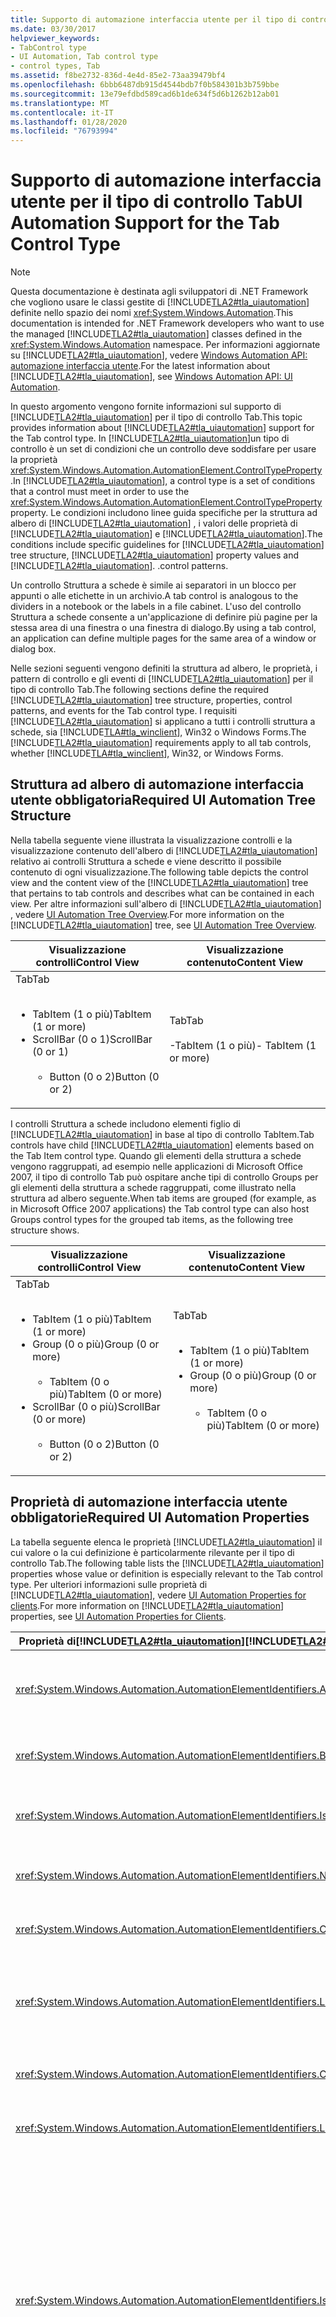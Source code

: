 ```yaml
---
title: Supporto di automazione interfaccia utente per il tipo di controllo Tab
ms.date: 03/30/2017
helpviewer_keywords:
- TabControl type
- UI Automation, Tab control type
- control types, Tab
ms.assetid: f8be2732-836d-4e4d-85e2-73aa39479bf4
ms.openlocfilehash: 6bbb6487db915d4544bdb7f0b584301b3b759bbe
ms.sourcegitcommit: 13e79efdbd589cad6b1de634f5d6b1262b12ab01
ms.translationtype: MT
ms.contentlocale: it-IT
ms.lasthandoff: 01/28/2020
ms.locfileid: "76793994"
---
```

# <a name="ui-automation-support-for-the-tab-control-type"></a><span data-ttu-id="ebaac-102">Supporto di automazione interfaccia utente per il tipo di controllo Tab</span><span class="sxs-lookup"><span data-stu-id="ebaac-102">UI Automation Support for the Tab Control Type</span></span>
> [!NOTE]
> <span data-ttu-id="ebaac-103">Questa documentazione è destinata agli sviluppatori di .NET Framework che vogliono usare le classi gestite di [!INCLUDE[TLA2#tla_uiautomation](../../../includes/tla2sharptla-uiautomation-md.md)] definite nello spazio dei nomi <xref:System.Windows.Automation>.</span><span class="sxs-lookup"><span data-stu-id="ebaac-103">This documentation is intended for .NET Framework developers who want to use the managed [!INCLUDE[TLA2#tla_uiautomation](../../../includes/tla2sharptla-uiautomation-md.md)] classes defined in the <xref:System.Windows.Automation> namespace.</span></span> <span data-ttu-id="ebaac-104">Per informazioni aggiornate su [!INCLUDE[TLA2#tla_uiautomation](../../../includes/tla2sharptla-uiautomation-md.md)], vedere [Windows Automation API: automazione interfaccia utente](/windows/win32/winauto/entry-uiauto-win32).</span><span class="sxs-lookup"><span data-stu-id="ebaac-104">For the latest information about [!INCLUDE[TLA2#tla_uiautomation](../../../includes/tla2sharptla-uiautomation-md.md)], see [Windows Automation API: UI Automation](/windows/win32/winauto/entry-uiauto-win32).</span></span>  
  
 <span data-ttu-id="ebaac-105">In questo argomento vengono fornite informazioni sul supporto di [!INCLUDE[TLA2#tla_uiautomation](../../../includes/tla2sharptla-uiautomation-md.md)] per il tipo di controllo Tab.</span><span class="sxs-lookup"><span data-stu-id="ebaac-105">This topic provides information about [!INCLUDE[TLA2#tla_uiautomation](../../../includes/tla2sharptla-uiautomation-md.md)] support for the Tab control type.</span></span> <span data-ttu-id="ebaac-106">In [!INCLUDE[TLA2#tla_uiautomation](../../../includes/tla2sharptla-uiautomation-md.md)]un tipo di controllo è un set di condizioni che un controllo deve soddisfare per usare la proprietà <xref:System.Windows.Automation.AutomationElement.ControlTypeProperty> .</span><span class="sxs-lookup"><span data-stu-id="ebaac-106">In [!INCLUDE[TLA2#tla_uiautomation](../../../includes/tla2sharptla-uiautomation-md.md)], a control type is a set of conditions that a control must meet in order to use the <xref:System.Windows.Automation.AutomationElement.ControlTypeProperty> property.</span></span> <span data-ttu-id="ebaac-107">Le condizioni includono linee guida specifiche per la struttura ad albero di [!INCLUDE[TLA2#tla_uiautomation](../../../includes/tla2sharptla-uiautomation-md.md)] , i valori delle proprietà di [!INCLUDE[TLA2#tla_uiautomation](../../../includes/tla2sharptla-uiautomation-md.md)] e [!INCLUDE[TLA2#tla_uiautomation](../../../includes/tla2sharptla-uiautomation-md.md)].</span><span class="sxs-lookup"><span data-stu-id="ebaac-107">The conditions include specific guidelines for [!INCLUDE[TLA2#tla_uiautomation](../../../includes/tla2sharptla-uiautomation-md.md)] tree structure, [!INCLUDE[TLA2#tla_uiautomation](../../../includes/tla2sharptla-uiautomation-md.md)] property values and [!INCLUDE[TLA2#tla_uiautomation](../../../includes/tla2sharptla-uiautomation-md.md)].</span></span> <span data-ttu-id="ebaac-108">.</span><span class="sxs-lookup"><span data-stu-id="ebaac-108">control patterns.</span></span>  
  
 <span data-ttu-id="ebaac-109">Un controllo Struttura a schede è simile ai separatori in un blocco per appunti o alle etichette in un archivio.</span><span class="sxs-lookup"><span data-stu-id="ebaac-109">A tab control is analogous to the dividers in a notebook or the labels in a file cabinet.</span></span> <span data-ttu-id="ebaac-110">L'uso del controllo Struttura a schede consente a un'applicazione di definire più pagine per la stessa area di una finestra o una finestra di dialogo.</span><span class="sxs-lookup"><span data-stu-id="ebaac-110">By using a tab control, an application can define multiple pages for the same area of a window or dialog box.</span></span>  
  
 <span data-ttu-id="ebaac-111">Nelle sezioni seguenti vengono definiti la struttura ad albero, le proprietà, i pattern di controllo e gli eventi di [!INCLUDE[TLA2#tla_uiautomation](../../../includes/tla2sharptla-uiautomation-md.md)] per il tipo di controllo Tab.</span><span class="sxs-lookup"><span data-stu-id="ebaac-111">The following sections define the required [!INCLUDE[TLA2#tla_uiautomation](../../../includes/tla2sharptla-uiautomation-md.md)] tree structure, properties, control patterns, and events for the Tab control type.</span></span> <span data-ttu-id="ebaac-112">I requisiti [!INCLUDE[TLA2#tla_uiautomation](../../../includes/tla2sharptla-uiautomation-md.md)] si applicano a tutti i controlli struttura a schede, sia [!INCLUDE[TLA#tla_winclient](../../../includes/tlasharptla-winclient-md.md)], Win32 o Windows Forms.</span><span class="sxs-lookup"><span data-stu-id="ebaac-112">The [!INCLUDE[TLA2#tla_uiautomation](../../../includes/tla2sharptla-uiautomation-md.md)] requirements apply to all tab controls, whether [!INCLUDE[TLA#tla_winclient](../../../includes/tlasharptla-winclient-md.md)], Win32, or Windows Forms.</span></span>  
  
<a name="Required_UI_Automation_Tree_Structure"></a>   
## <a name="required-ui-automation-tree-structure"></a><span data-ttu-id="ebaac-113">Struttura ad albero di automazione interfaccia utente obbligatoria</span><span class="sxs-lookup"><span data-stu-id="ebaac-113">Required UI Automation Tree Structure</span></span>  
 <span data-ttu-id="ebaac-114">Nella tabella seguente viene illustrata la visualizzazione controlli e la visualizzazione contenuto dell'albero di [!INCLUDE[TLA2#tla_uiautomation](../../../includes/tla2sharptla-uiautomation-md.md)] relativo ai controlli Struttura a schede e viene descritto il possibile contenuto di ogni visualizzazione.</span><span class="sxs-lookup"><span data-stu-id="ebaac-114">The following table depicts the control view and the content view of the [!INCLUDE[TLA2#tla_uiautomation](../../../includes/tla2sharptla-uiautomation-md.md)] tree that pertains to tab controls and describes what can be contained in each view.</span></span> <span data-ttu-id="ebaac-115">Per altre informazioni sull'albero di [!INCLUDE[TLA2#tla_uiautomation](../../../includes/tla2sharptla-uiautomation-md.md)] , vedere [UI Automation Tree Overview](ui-automation-tree-overview.md).</span><span class="sxs-lookup"><span data-stu-id="ebaac-115">For more information on the [!INCLUDE[TLA2#tla_uiautomation](../../../includes/tla2sharptla-uiautomation-md.md)] tree, see [UI Automation Tree Overview](ui-automation-tree-overview.md).</span></span>  
  
|<span data-ttu-id="ebaac-116">Visualizzazione controlli</span><span class="sxs-lookup"><span data-stu-id="ebaac-116">Control View</span></span>|<span data-ttu-id="ebaac-117">Visualizzazione contenuto</span><span class="sxs-lookup"><span data-stu-id="ebaac-117">Content View</span></span>|  
|------------------|------------------|  
|<span data-ttu-id="ebaac-118">Tab</span><span class="sxs-lookup"><span data-stu-id="ebaac-118">Tab</span></span><br /><br /> <ul><li><span data-ttu-id="ebaac-119">TabItem (1 o più)</span><span class="sxs-lookup"><span data-stu-id="ebaac-119">TabItem (1 or more)</span></span></li><li><span data-ttu-id="ebaac-120">ScrollBar (0 o 1)</span><span class="sxs-lookup"><span data-stu-id="ebaac-120">ScrollBar (0 or 1)</span></span><br /><br /> <ul><li><span data-ttu-id="ebaac-121">Button (0 o 2)</span><span class="sxs-lookup"><span data-stu-id="ebaac-121">Button (0 or 2)</span></span></li></ul></li></ul>|<span data-ttu-id="ebaac-122">Tab</span><span class="sxs-lookup"><span data-stu-id="ebaac-122">Tab</span></span><br /><br /> <span data-ttu-id="ebaac-123">-TabItem (1 o più)</span><span class="sxs-lookup"><span data-stu-id="ebaac-123">-   TabItem (1 or more)</span></span>|  
  
 <span data-ttu-id="ebaac-124">I controlli Struttura a schede includono elementi figlio di [!INCLUDE[TLA2#tla_uiautomation](../../../includes/tla2sharptla-uiautomation-md.md)] in base al tipo di controllo TabItem.</span><span class="sxs-lookup"><span data-stu-id="ebaac-124">Tab controls have child [!INCLUDE[TLA2#tla_uiautomation](../../../includes/tla2sharptla-uiautomation-md.md)] elements based on the Tab Item control type.</span></span> <span data-ttu-id="ebaac-125">Quando gli elementi della struttura a schede vengono raggruppati, ad esempio nelle applicazioni di Microsoft Office 2007, il tipo di controllo Tab può ospitare anche tipi di controllo Groups per gli elementi della struttura a schede raggruppati, come illustrato nella struttura ad albero seguente.</span><span class="sxs-lookup"><span data-stu-id="ebaac-125">When tab items are grouped (for example, as in Microsoft Office 2007 applications) the Tab control type can also host Groups control types for the grouped tab items, as the following tree structure shows.</span></span>  
  
|<span data-ttu-id="ebaac-126">Visualizzazione controlli</span><span class="sxs-lookup"><span data-stu-id="ebaac-126">Control View</span></span>|<span data-ttu-id="ebaac-127">Visualizzazione contenuto</span><span class="sxs-lookup"><span data-stu-id="ebaac-127">Content View</span></span>|  
|------------------|------------------|  
|<span data-ttu-id="ebaac-128">Tab</span><span class="sxs-lookup"><span data-stu-id="ebaac-128">Tab</span></span><br /><br /> <ul><li><span data-ttu-id="ebaac-129">TabItem (1 o più)</span><span class="sxs-lookup"><span data-stu-id="ebaac-129">TabItem (1 or more)</span></span></li><li><span data-ttu-id="ebaac-130">Group (0 o più)</span><span class="sxs-lookup"><span data-stu-id="ebaac-130">Group (0 or more)</span></span><br /><br /> <ul><li><span data-ttu-id="ebaac-131">TabItem (0 o più)</span><span class="sxs-lookup"><span data-stu-id="ebaac-131">TabItem (0 or more)</span></span></li></ul></li><li><span data-ttu-id="ebaac-132">ScrollBar (0 o più)</span><span class="sxs-lookup"><span data-stu-id="ebaac-132">ScrollBar (0 or more)</span></span><br /><br /> <ul><li><span data-ttu-id="ebaac-133">Button (0 o 2)</span><span class="sxs-lookup"><span data-stu-id="ebaac-133">Button (0 or 2)</span></span></li></ul></li></ul>|<span data-ttu-id="ebaac-134">Tab</span><span class="sxs-lookup"><span data-stu-id="ebaac-134">Tab</span></span><br /><br /> <ul><li><span data-ttu-id="ebaac-135">TabItem (1 o più)</span><span class="sxs-lookup"><span data-stu-id="ebaac-135">TabItem (1 or more)</span></span></li><li><span data-ttu-id="ebaac-136">Group (0 o più)</span><span class="sxs-lookup"><span data-stu-id="ebaac-136">Group (0 or more)</span></span><br /><br /> <ul><li><span data-ttu-id="ebaac-137">TabItem (0 o più)</span><span class="sxs-lookup"><span data-stu-id="ebaac-137">TabItem (0 or more)</span></span></li></ul></li></ul>|  
  
<a name="Required_UI_Automation_Properties"></a>   
## <a name="required-ui-automation-properties"></a><span data-ttu-id="ebaac-138">Proprietà di automazione interfaccia utente obbligatorie</span><span class="sxs-lookup"><span data-stu-id="ebaac-138">Required UI Automation Properties</span></span>  
 <span data-ttu-id="ebaac-139">La tabella seguente elenca le proprietà [!INCLUDE[TLA2#tla_uiautomation](../../../includes/tla2sharptla-uiautomation-md.md)] il cui valore o la cui definizione è particolarmente rilevante per il tipo di controllo Tab.</span><span class="sxs-lookup"><span data-stu-id="ebaac-139">The following table lists the [!INCLUDE[TLA2#tla_uiautomation](../../../includes/tla2sharptla-uiautomation-md.md)] properties whose value or definition is especially relevant to the Tab control type.</span></span> <span data-ttu-id="ebaac-140">Per ulteriori informazioni sulle proprietà di [!INCLUDE[TLA2#tla_uiautomation](../../../includes/tla2sharptla-uiautomation-md.md)], vedere [UI Automation Properties for clients](ui-automation-properties-for-clients.md).</span><span class="sxs-lookup"><span data-stu-id="ebaac-140">For more information on [!INCLUDE[TLA2#tla_uiautomation](../../../includes/tla2sharptla-uiautomation-md.md)] properties, see [UI Automation Properties for Clients](ui-automation-properties-for-clients.md).</span></span>  
  
|<span data-ttu-id="ebaac-141">Proprietà di[!INCLUDE[TLA2#tla_uiautomation](../../../includes/tla2sharptla-uiautomation-md.md)]</span><span class="sxs-lookup"><span data-stu-id="ebaac-141">[!INCLUDE[TLA2#tla_uiautomation](../../../includes/tla2sharptla-uiautomation-md.md)] Property</span></span>|<span data-ttu-id="ebaac-142">Valore</span><span class="sxs-lookup"><span data-stu-id="ebaac-142">Value</span></span>|<span data-ttu-id="ebaac-143">Note</span><span class="sxs-lookup"><span data-stu-id="ebaac-143">Notes</span></span>|  
|------------------------------------------------------------------------------------|-----------|-----------|  
|<xref:System.Windows.Automation.AutomationElementIdentifiers.AutomationIdProperty>|<span data-ttu-id="ebaac-144">Vedere le note.</span><span class="sxs-lookup"><span data-stu-id="ebaac-144">See notes.</span></span>|<span data-ttu-id="ebaac-145">Il valore di questa proprietà deve essere univoco in tutti i controlli in un'applicazione.</span><span class="sxs-lookup"><span data-stu-id="ebaac-145">The value of this property needs to be unique across all controls in an application.</span></span>|  
|<xref:System.Windows.Automation.AutomationElementIdentifiers.BoundingRectangleProperty>|<span data-ttu-id="ebaac-146">Vedere le note.</span><span class="sxs-lookup"><span data-stu-id="ebaac-146">See notes.</span></span>|<span data-ttu-id="ebaac-147">Il rettangolo più esterno che contiene l'intero controllo.</span><span class="sxs-lookup"><span data-stu-id="ebaac-147">The outermost rectangle that contains the whole control.</span></span>|  
|<xref:System.Windows.Automation.AutomationElementIdentifiers.IsKeyboardFocusableProperty>|<span data-ttu-id="ebaac-148">Vedere le note.</span><span class="sxs-lookup"><span data-stu-id="ebaac-148">See notes.</span></span>|<span data-ttu-id="ebaac-149">Se il controllo può ricevere lo stato attivo, deve supportare questa proprietà.</span><span class="sxs-lookup"><span data-stu-id="ebaac-149">If the control can receive keyboard focus, it must support this property.</span></span>|  
|<xref:System.Windows.Automation.AutomationElementIdentifiers.NameProperty>|<span data-ttu-id="ebaac-150">Vedere le note.</span><span class="sxs-lookup"><span data-stu-id="ebaac-150">See notes.</span></span>|<span data-ttu-id="ebaac-151">Il controllo Struttura a schede raramente richiede una proprietà Name.</span><span class="sxs-lookup"><span data-stu-id="ebaac-151">The tab control rarely requires a Name property.</span></span>|  
|<xref:System.Windows.Automation.AutomationElementIdentifiers.ClickablePointProperty>|<span data-ttu-id="ebaac-152">No</span><span class="sxs-lookup"><span data-stu-id="ebaac-152">No</span></span>|<span data-ttu-id="ebaac-153">Il controllo Struttura a schede non dispone di un punto selezionabile.</span><span class="sxs-lookup"><span data-stu-id="ebaac-153">The tab control does not have a clickable point.</span></span>|  
|<xref:System.Windows.Automation.AutomationElementIdentifiers.LabeledByProperty>|<span data-ttu-id="ebaac-154">Vedere le note.</span><span class="sxs-lookup"><span data-stu-id="ebaac-154">See notes.</span></span>|<span data-ttu-id="ebaac-155">I controlli Struttura a schede in genere includono un'etichetta di testo statico che viene esposta tramite questa proprietà.</span><span class="sxs-lookup"><span data-stu-id="ebaac-155">Tab controls typically have a static text label that is exposed through this property.</span></span>|  
|<xref:System.Windows.Automation.AutomationElementIdentifiers.ControlTypeProperty>|<span data-ttu-id="ebaac-156">Tab</span><span class="sxs-lookup"><span data-stu-id="ebaac-156">Tab</span></span>|<span data-ttu-id="ebaac-157">Questo valore è uguale per tutti i framework dell'interfaccia utente.</span><span class="sxs-lookup"><span data-stu-id="ebaac-157">This value is the same for all UI frameworks.</span></span>|  
|<xref:System.Windows.Automation.AutomationElementIdentifiers.LocalizedControlTypeProperty>|<span data-ttu-id="ebaac-158">"tab"</span><span class="sxs-lookup"><span data-stu-id="ebaac-158">"tab"</span></span>|<span data-ttu-id="ebaac-159">Stringa localizzata corrispondente al tipo di controllo Tab.</span><span class="sxs-lookup"><span data-stu-id="ebaac-159">Localized string corresponding to the Tab control type.</span></span>|  
|<xref:System.Windows.Automation.AutomationElementIdentifiers.IsKeyboardFocusableProperty>|<span data-ttu-id="ebaac-160">True</span><span class="sxs-lookup"><span data-stu-id="ebaac-160">True</span></span>|<span data-ttu-id="ebaac-161">Il tipo di controllo Tab deve essere in grado di ricevere lo stato attivo.</span><span class="sxs-lookup"><span data-stu-id="ebaac-161">The Tab control type must be able to receive keyboard focus.</span></span> <span data-ttu-id="ebaac-162">In genere, un client di [!INCLUDE[TLA2#tla_uiautomation](../../../includes/tla2sharptla-uiautomation-md.md)] chiama la proprietà SetFocus su un controllo Struttura a schede e uno dei relativi elementi inoltra lo stato attivo al controllo Struttura a schede.</span><span class="sxs-lookup"><span data-stu-id="ebaac-162">Typically, a [!INCLUDE[TLA2#tla_uiautomation](../../../includes/tla2sharptla-uiautomation-md.md)] client calls SetFocus on a tab control and one of its items will forward the keyboard focus to the tab control.</span></span> <span data-ttu-id="ebaac-163">È possibile che alcuni contenitori di schede assumano lo stato attivo senza che lo stato attivo venga impostato su uno dei relativi elementi.</span><span class="sxs-lookup"><span data-stu-id="ebaac-163">It is possible for some tab containers to take focus without setting focus to one of its items.</span></span>|  
|<xref:System.Windows.Automation.AutomationElementIdentifiers.IsContentElementProperty>|<span data-ttu-id="ebaac-164">True</span><span class="sxs-lookup"><span data-stu-id="ebaac-164">True</span></span>|<span data-ttu-id="ebaac-165">Il controllo Struttura a schede viene sempre incluso nella visualizzazione contenuto dell'albero di [!INCLUDE[TLA2#tla_uiautomation](../../../includes/tla2sharptla-uiautomation-md.md)] .</span><span class="sxs-lookup"><span data-stu-id="ebaac-165">The tab control is always included in the content view of the [!INCLUDE[TLA2#tla_uiautomation](../../../includes/tla2sharptla-uiautomation-md.md)] tree.</span></span>|  
|<xref:System.Windows.Automation.AutomationElementIdentifiers.IsControlElementProperty>|<span data-ttu-id="ebaac-166">True</span><span class="sxs-lookup"><span data-stu-id="ebaac-166">True</span></span>|<span data-ttu-id="ebaac-167">Il controllo Struttura a schede viene sempre incluso nella visualizzazione controlli dell'albero di [!INCLUDE[TLA2#tla_uiautomation](../../../includes/tla2sharptla-uiautomation-md.md)] .</span><span class="sxs-lookup"><span data-stu-id="ebaac-167">The tab control is always included in the control view of the [!INCLUDE[TLA2#tla_uiautomation](../../../includes/tla2sharptla-uiautomation-md.md)] tree.</span></span>|  
|<xref:System.Windows.Automation.AutomationElementIdentifiers.OrientationProperty>|<span data-ttu-id="ebaac-168">Vedere le note.</span><span class="sxs-lookup"><span data-stu-id="ebaac-168">See notes.</span></span>|<span data-ttu-id="ebaac-169">Il controllo Struttura a schede deve sempre indicare se è posizionato orizzontalmente o verticalmente.</span><span class="sxs-lookup"><span data-stu-id="ebaac-169">The tab control must always indicate whether it is positioned horizontally or vertically.</span></span>|  
  
<a name="Required_UI_Automation_Control_Patterns_and_Properties"></a>   
## <a name="required-ui-automation-control-patterns-and-properties"></a><span data-ttu-id="ebaac-170">Pattern di controllo e proprietà obbligatori per l'automazione interfaccia utente</span><span class="sxs-lookup"><span data-stu-id="ebaac-170">Required UI Automation Control Patterns and Properties</span></span>  
 <span data-ttu-id="ebaac-171">La tabella seguente elenca i pattern di controllo di [!INCLUDE[TLA2#tla_uiautomation](../../../includes/tla2sharptla-uiautomation-md.md)] che devono essere supportati da tutti i controlli Struttura a schede.</span><span class="sxs-lookup"><span data-stu-id="ebaac-171">The following table lists the [!INCLUDE[TLA2#tla_uiautomation](../../../includes/tla2sharptla-uiautomation-md.md)] control patterns required to be supported by all tab controls.</span></span> <span data-ttu-id="ebaac-172">Per altre informazioni sui pattern di controllo, vedere [UI Automation Control Patterns Overview](ui-automation-control-patterns-overview.md).</span><span class="sxs-lookup"><span data-stu-id="ebaac-172">For more information on control patterns, see [UI Automation Control Patterns Overview](ui-automation-control-patterns-overview.md).</span></span>  
  
|<span data-ttu-id="ebaac-173">Pattern di controllo/proprietà del pattern</span><span class="sxs-lookup"><span data-stu-id="ebaac-173">Control Pattern/Pattern Property</span></span>|<span data-ttu-id="ebaac-174">Supporto/valore</span><span class="sxs-lookup"><span data-stu-id="ebaac-174">Support/Value</span></span>|<span data-ttu-id="ebaac-175">Note</span><span class="sxs-lookup"><span data-stu-id="ebaac-175">Notes</span></span>|  
|---------------------------------------|--------------------|-----------|  
|<xref:System.Windows.Automation.Provider.ISelectionProvider>|<span data-ttu-id="ebaac-176">Sì</span><span class="sxs-lookup"><span data-stu-id="ebaac-176">Yes</span></span>|<span data-ttu-id="ebaac-177">Tutti i controlli Struttura a schede devono supportare il pattern Selection.</span><span class="sxs-lookup"><span data-stu-id="ebaac-177">All tab controls must support the Selection pattern.</span></span>|  
|<xref:System.Windows.Automation.Provider.ISelectionProvider.IsSelectionRequired%2A>|<span data-ttu-id="ebaac-178">True</span><span class="sxs-lookup"><span data-stu-id="ebaac-178">True</span></span>|<span data-ttu-id="ebaac-179">I controlli Struttura a schede richiedono sempre una selezione.</span><span class="sxs-lookup"><span data-stu-id="ebaac-179">Tab controls always require that a selection be made.</span></span>|  
|<xref:System.Windows.Automation.Provider.ISelectionProvider.CanSelectMultiple%2A>|<span data-ttu-id="ebaac-180">Falso</span><span class="sxs-lookup"><span data-stu-id="ebaac-180">False</span></span>|<span data-ttu-id="ebaac-181">I controlli Struttura a schede sono sempre contenitori a selezione singola.</span><span class="sxs-lookup"><span data-stu-id="ebaac-181">Tab controls are always single-selection containers.</span></span>|  
|<xref:System.Windows.Automation.Provider.IScrollProvider>|<span data-ttu-id="ebaac-182">A seconda dei casi</span><span class="sxs-lookup"><span data-stu-id="ebaac-182">Depends</span></span>|<span data-ttu-id="ebaac-183">Il pattern Scroll deve essere supportato nel controllo Struttura a schede contenente widget che consentono lo scorrimento di un set di elementi della struttura a schede.</span><span class="sxs-lookup"><span data-stu-id="ebaac-183">The Scroll pattern must be supported in the tab control has widgets that allow for a set of tab items to be scrolled through.</span></span>|  
  
<a name="Required_UI_Automation_Events"></a>   
## <a name="required-ui-automation-events"></a><span data-ttu-id="ebaac-184">Eventi di automazione interfaccia utente obbligatori</span><span class="sxs-lookup"><span data-stu-id="ebaac-184">Required UI Automation Events</span></span>  
 <span data-ttu-id="ebaac-185">La tabella seguente elenca gli eventi dell' [!INCLUDE[TLA2#tla_uiautomation](../../../includes/tla2sharptla-uiautomation-md.md)] che devono essere supportati da tutti i controlli Struttura a schede.</span><span class="sxs-lookup"><span data-stu-id="ebaac-185">The following table lists the [!INCLUDE[TLA2#tla_uiautomation](../../../includes/tla2sharptla-uiautomation-md.md)] events required to be supported by all tab controls.</span></span> <span data-ttu-id="ebaac-186">Per altre informazioni sugli eventi, vedere [UI Automation Events Overview](ui-automation-events-overview.md).</span><span class="sxs-lookup"><span data-stu-id="ebaac-186">For more information on events, see [UI Automation Events Overview](ui-automation-events-overview.md).</span></span>  
  
|<span data-ttu-id="ebaac-187">o[!INCLUDE[TLA2#tla_uiautomation](../../../includes/tla2sharptla-uiautomation-md.md)]</span><span class="sxs-lookup"><span data-stu-id="ebaac-187">[!INCLUDE[TLA2#tla_uiautomation](../../../includes/tla2sharptla-uiautomation-md.md)] Event</span></span>|<span data-ttu-id="ebaac-188">Supporto</span><span class="sxs-lookup"><span data-stu-id="ebaac-188">Support</span></span>|<span data-ttu-id="ebaac-189">Note</span><span class="sxs-lookup"><span data-stu-id="ebaac-189">Notes</span></span>|  
|---------------------------------------------------------------------------------|-------------|-----------|  
|<span data-ttu-id="ebaac-190">Evento di modifica della proprietà<xref:System.Windows.Automation.AutomationElementIdentifiers.BoundingRectangleProperty> .</span><span class="sxs-lookup"><span data-stu-id="ebaac-190"><xref:System.Windows.Automation.AutomationElementIdentifiers.BoundingRectangleProperty> property-changed event.</span></span>|<span data-ttu-id="ebaac-191">Richiesto</span><span class="sxs-lookup"><span data-stu-id="ebaac-191">Required</span></span>|<span data-ttu-id="ebaac-192">nessuna</span><span class="sxs-lookup"><span data-stu-id="ebaac-192">None</span></span>|  
|<span data-ttu-id="ebaac-193">Evento di modifica della proprietà<xref:System.Windows.Automation.AutomationElementIdentifiers.IsOffscreenProperty> .</span><span class="sxs-lookup"><span data-stu-id="ebaac-193"><xref:System.Windows.Automation.AutomationElementIdentifiers.IsOffscreenProperty> property-changed event.</span></span>|<span data-ttu-id="ebaac-194">Richiesto</span><span class="sxs-lookup"><span data-stu-id="ebaac-194">Required</span></span>|<span data-ttu-id="ebaac-195">nessuna</span><span class="sxs-lookup"><span data-stu-id="ebaac-195">None</span></span>|  
|<span data-ttu-id="ebaac-196">Evento di modifica della proprietà<xref:System.Windows.Automation.AutomationElementIdentifiers.IsEnabledProperty> .</span><span class="sxs-lookup"><span data-stu-id="ebaac-196"><xref:System.Windows.Automation.AutomationElementIdentifiers.IsEnabledProperty> property-changed event.</span></span>|<span data-ttu-id="ebaac-197">Richiesto</span><span class="sxs-lookup"><span data-stu-id="ebaac-197">Required</span></span>|<span data-ttu-id="ebaac-198">nessuna</span><span class="sxs-lookup"><span data-stu-id="ebaac-198">None</span></span>|  
|<span data-ttu-id="ebaac-199">Evento di modifica della proprietà<xref:System.Windows.Automation.ScrollPatternIdentifiers.HorizontallyScrollableProperty> .</span><span class="sxs-lookup"><span data-stu-id="ebaac-199"><xref:System.Windows.Automation.ScrollPatternIdentifiers.HorizontallyScrollableProperty> property-changed event.</span></span>|<span data-ttu-id="ebaac-200">A seconda dei casi</span><span class="sxs-lookup"><span data-stu-id="ebaac-200">Depends</span></span>|<span data-ttu-id="ebaac-201">nessuna</span><span class="sxs-lookup"><span data-stu-id="ebaac-201">None</span></span>|  
|<span data-ttu-id="ebaac-202">Evento di modifica della proprietà<xref:System.Windows.Automation.ScrollPatternIdentifiers.HorizontalScrollPercentProperty> .</span><span class="sxs-lookup"><span data-stu-id="ebaac-202"><xref:System.Windows.Automation.ScrollPatternIdentifiers.HorizontalScrollPercentProperty> property-changed event.</span></span>|<span data-ttu-id="ebaac-203">A seconda dei casi</span><span class="sxs-lookup"><span data-stu-id="ebaac-203">Depends</span></span>|<span data-ttu-id="ebaac-204">nessuna</span><span class="sxs-lookup"><span data-stu-id="ebaac-204">None</span></span>|  
|<span data-ttu-id="ebaac-205">Evento di modifica della proprietà<xref:System.Windows.Automation.ScrollPatternIdentifiers.HorizontallyScrollableProperty> .</span><span class="sxs-lookup"><span data-stu-id="ebaac-205"><xref:System.Windows.Automation.ScrollPatternIdentifiers.HorizontallyScrollableProperty> property-changed event.</span></span>|<span data-ttu-id="ebaac-206">A seconda dei casi</span><span class="sxs-lookup"><span data-stu-id="ebaac-206">Depends</span></span>|<span data-ttu-id="ebaac-207">nessuna</span><span class="sxs-lookup"><span data-stu-id="ebaac-207">None</span></span>|  
|<span data-ttu-id="ebaac-208">Evento di modifica della proprietà<xref:System.Windows.Automation.ScrollPatternIdentifiers.HorizontalViewSizeProperty> .</span><span class="sxs-lookup"><span data-stu-id="ebaac-208"><xref:System.Windows.Automation.ScrollPatternIdentifiers.HorizontalViewSizeProperty> property-changed event.</span></span>|<span data-ttu-id="ebaac-209">A seconda dei casi</span><span class="sxs-lookup"><span data-stu-id="ebaac-209">Depends</span></span>|<span data-ttu-id="ebaac-210">nessuna</span><span class="sxs-lookup"><span data-stu-id="ebaac-210">None</span></span>|  
|<span data-ttu-id="ebaac-211">Evento di modifica della proprietà<xref:System.Windows.Automation.ScrollPatternIdentifiers.VerticalScrollPercentProperty> .</span><span class="sxs-lookup"><span data-stu-id="ebaac-211"><xref:System.Windows.Automation.ScrollPatternIdentifiers.VerticalScrollPercentProperty> property-changed event.</span></span>|<span data-ttu-id="ebaac-212">A seconda dei casi</span><span class="sxs-lookup"><span data-stu-id="ebaac-212">Depends</span></span>|<span data-ttu-id="ebaac-213">nessuna</span><span class="sxs-lookup"><span data-stu-id="ebaac-213">None</span></span>|  
|<span data-ttu-id="ebaac-214">Evento di modifica della proprietà<xref:System.Windows.Automation.ScrollPatternIdentifiers.VerticalViewSizeProperty> .</span><span class="sxs-lookup"><span data-stu-id="ebaac-214"><xref:System.Windows.Automation.ScrollPatternIdentifiers.VerticalViewSizeProperty> property-changed event.</span></span>|<span data-ttu-id="ebaac-215">A seconda dei casi</span><span class="sxs-lookup"><span data-stu-id="ebaac-215">Depends</span></span>|<span data-ttu-id="ebaac-216">nessuna</span><span class="sxs-lookup"><span data-stu-id="ebaac-216">None</span></span>|  
|<xref:System.Windows.Automation.AutomationElementIdentifiers.AutomationFocusChangedEvent>|<span data-ttu-id="ebaac-217">Richiesto</span><span class="sxs-lookup"><span data-stu-id="ebaac-217">Required</span></span>|<span data-ttu-id="ebaac-218">nessuna</span><span class="sxs-lookup"><span data-stu-id="ebaac-218">None</span></span>|  
|<xref:System.Windows.Automation.AutomationElementIdentifiers.StructureChangedEvent>|<span data-ttu-id="ebaac-219">Richiesto</span><span class="sxs-lookup"><span data-stu-id="ebaac-219">Required</span></span>|<span data-ttu-id="ebaac-220">nessuna</span><span class="sxs-lookup"><span data-stu-id="ebaac-220">None</span></span>|  
  
## <a name="see-also"></a><span data-ttu-id="ebaac-221">Vedere anche</span><span class="sxs-lookup"><span data-stu-id="ebaac-221">See also</span></span>

- <xref:System.Windows.Automation.ControlType.Tab>
- [<span data-ttu-id="ebaac-222">Panoramica dei tipi di controllo per l'automazione interfaccia utente</span><span class="sxs-lookup"><span data-stu-id="ebaac-222">UI Automation Control Types Overview</span></span>](ui-automation-control-types-overview.md)
- [<span data-ttu-id="ebaac-223">Panoramica di automazione interfaccia utente</span><span class="sxs-lookup"><span data-stu-id="ebaac-223">UI Automation Overview</span></span>](ui-automation-overview.md)
